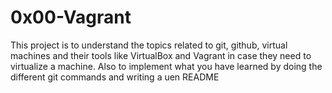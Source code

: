 # 0x00-Vagrant
This project is to understand the topics related to git, github, virtual machines and their tools like VirtualBox and Vagrant in case they need to virtualize a machine. Also to implement what you have learned by doing the different git commands and writing a uen README
